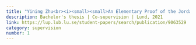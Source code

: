 ```yaml
---
title: "Yining Zhu<br><i><small><small>An Elementary Proof of the Jordan Curve Theorem and its Application to the Poincaré-Bendixson Theorem</small></small></i>"
description: Bachelor's thesis | Co-supervision | Lund, 2021
link: https://lup.lub.lu.se/student-papers/search/publication/9063529
category: supervision
number: 1
---
```


